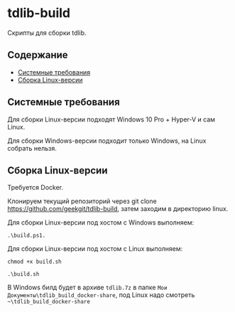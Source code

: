 # tdlib-build
Скрипты для сборки tdlib.

## Содержание
- [Системные требования](#Системные-требования)
- [Сборка Linux-версии](#Сборка-Linux-версии)

## Системные требования
Для сборки Linux-версии подходят Windows 10 Pro + Hyper-V и сам Linux.

Для сборки Windows-версии подходит только Windows, на Linux собрать нельзя.

## Сборка Linux-версии

Требуется Docker.

Клонируем текущий репозиторий через git clone https://github.com/geekgit/tdlib-build, затем заходим в директорию linux.

Для сборки Linux-версии под хостом с Windows выполняем:
```
.\build.ps1.
```

Для сборки Linux-версии под хостом с Linux выполняем:
```
chmod +x build.sh

.\build.sh
```

В Windows билд будет в архиве `tdlib.7z` в папке `Мои Документы\tdlib_build_docker-share`, под Linux надо смотреть `~\tdlib_build_docker-share`
